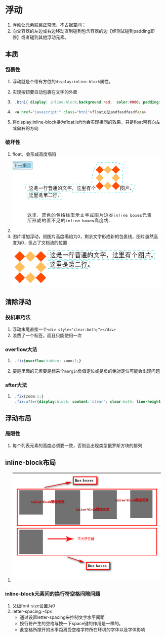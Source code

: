 # 浮动

1. 浮动让元素脱离正常流，不占据空间；
2. 向父容器的左边或右边移动直到碰到包含容器的边【经测试碰到padding即停】或者碰到其他浮动元素。

## 本质

### 包裹性

1. 浮动就是个带有方位的`display:inline-block`属性。 

2. 实现按钮要自动包裹在文字的外面

3. ```css
	.btn1{ display: inline-block;background:red;  color:#000; padding:30px;}
	```

4. ```html
	<a href="javascript:" class="btn1">float方法asdfasdfasdf</a>
	```

5. 将display:inline-block换为float:left也会实现相同的效果，只是float带有向左或向右的方向

### 破坏性

1. float，会形成高度塌陷
2. ![1536303484449](浮动.assets/1536303484449.png)
3. 图片增加浮动，则图片高度塌陷为0，剩余文字形成新的包裹线，图片虽然高度为0，但占了文档流的位置![1536303784915](浮动.assets/1536303784915.png)

## 清除浮动

### 投机取巧法

1. 浮动末尾直接一个`<div style="clear:both;"></div>` 
2. 浪费了一个标签，而且只能使用一次 

### overflow大法

1. ```css
	.fix{overflow:hidden; zoom:1;}
	```

2. 要是里面的元素要是想来个`margin`负值定位或是负的绝对定位可能会出现问题

### after大法

1. ```css
	.fix{zoom:1;}
	.fix:after{display:block; content:'clear'; clear:both; line-height:0; visibility:hidden;}
	```

## 浮动布局

### 局限性

1. 每个列表元素的高度必须要一致，否则会出现类型俄罗斯方块的排列

## inline-block布局

1. ![1536304554326](浮动.assets/1536304554326.png)

	

### inline-block元素间的换行符空格间隙问题

1. 父级font-size设置为0
2. letter-spacing:-4px
	- 通过设置letter-spacing来控制文字水平间距
	- 换行符产生的空格与按一下space键的作用是一样的。
	- 此空格所撑开的水平距离受空格字符所在环境的字体以及字体影响 



